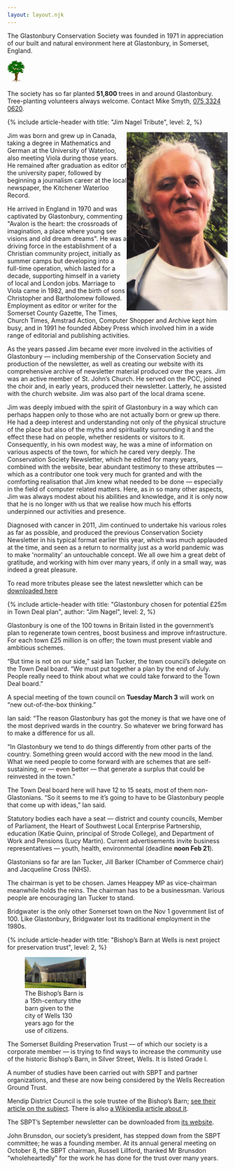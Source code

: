 ```yaml
---
layout: layout.njk
---
```


<section class="boxout italic sans" aria-label="About the society">

<p class="highlight">
	The Glastonbury Conservation Society was founded in 1971
	in appreciation of our built and natural environment
	here at Glastonbury, in Somerset, England.
</p>

<img class="float-left" alt="" src="/img/tree2aw.png" style="width: 3em">

The society has so far planted **51,800** trees in and around Glastonbury.
Tree-planting volunteers always welcome.
Contact Mike Smyth, [075 3324 0620](tel:+447533240620).

</section>

<article>

{% include article-header with
	title: "Jim Nagel Tribute",
	level: 2,
%}

<img src="/img/jim.png" align="right" alt="Jim Nagel RIP, July 29th 1944 - March 21st 2020"> Jim was born and grew up in Canada, taking a degree in Mathematics and German at the University of Waterloo, also meeting Viola during those years. He remained after graduation as editor of the university paper, followed by beginning a journalism career at the local newspaper, the Kitchener Waterloo
Record.

He arrived in England in 1970 and was captivated by Glastonbury, commenting "Avalon is the heart: the crossroads of imagination, a place where young see visions and old dream dreams". He was a driving force in the establishment of a Christian community project, initially as summer camps but developing into a full-time operation, which lasted for a decade, supporting himself in a variety of local and London jobs. Marriage to Viola came in 1982, and the birth of sons Christopher and Bartholomew followed. Employment as
editor or writer for the Somerset County Gazette, The Times, Church Times, Amstrad Action, Computer Shopper and Archive kept him busy, and in 1991 he founded Abbey Press which involved him in a wide range of editorial and publishing activities.

As the years passed Jim became ever more involved in the activities of Glastonbury — including membership of the Conservation Society and production of the newsletter, as well as creating our website with its comprehensive archive of newsletter material produced over the years. Jim was an active member of St. John’s Church. He served on the PCC, joined the choir and, in early years, produced their newsletter. Latterly, he assisted with the church website. Jim was also part of the local drama scene.

Jim was deeply imbued with the spirit of Glastonbury in a way which can perhaps happen only to those who are not actually born or grew up there. He had a deep interest and understanding not only of the physical structure of the place but also of the myths and spirituality surrounding it and the effect these had on people, whether residents or visitors to it. Consequently, in his own modest way, he was a mine of information on various aspects of the town, for which he cared very deeply. The Conservation Society
Newsletter, which he edited for many years, combined with the website, bear abundant testimony to these attributes — which as a contributor one took very much for granted and with the comforting realisation that Jim knew what needed to be done — especially in the field of computer related matters. Here, as in so many other aspects, Jim was always modest about his abilities and knowledge, and it is only now that he is no longer with us that
we realise how much his efforts underpinned our activities and presence.

Diagnosed with cancer in 2011, Jim continued to undertake his various roles as far as possible, and produced the previous Conservation Society Newsletter in his typical format earlier this year, which was much applauded at the time, and seen as a return to normality just as a world pandemic was to make 'normality' an untouchable concept. We all owe him a great debt of gratitude, and working with him over many years, if only in a small way, was indeed a great pleasure.

To read more tributes please see the latest newsletter which can be <a href="/newsletter/articles/#155">downloaded here</a>

</article>

<article>

{% include article-header with
	title: "Glastonbury chosen for potential £25m in Town Deal plan",
	author: "Jim Nagel",
	level: 2,
%}

Glastonbury is one of the 100 towns in Britain listed in the
government’s plan to regenerate town centres, boost business and improve
infrastructure. For each town £25 million is on offer; the town must
present viable and ambitious schemes.

“But time is not on our side,” said Ian Tucker, the town council’s
delegate on the Town Deal board. “We must put together a plan by the end
of July. People really need to think about what we could take forward to
the Town Deal board.”

A special meeting of the town council on **Tuesday March 3** will work
on “new out-of-the-box thinking.”

Ian said: “The reason Glastonbury has got the money is that we have one
of the most deprived wards in the country. So whatever we bring forward
has to make a difference for us all.

“In Glastonbury we tend to do things differently from other parts of the
country. Something green would accord with the new mood in the land.
What we need people to come forward with are schemes that are
self-sustaining, or — even better — that generate a surplus that could
be reinvested in the town.”

The Town Deal board here will have 12 to 15 seats, most of them
non-Glastonians. “So it seems to me it’s going to have to be Glastonbury
people that come up with ideas,” Ian said.

Statutory bodies each have a seat — district and county councils, Member
of Parliament, the Heart of Southwest Local Enterprise Partnership,
education (Katie Quinn, principal of Strode College), and Department of
Work and Pensions (Lucy Martin). Current advertisements invite business
representatives — youth, health, environmental (deadline **noon Feb
21**).

Glastonians so far are Ian Tucker, Jill Barker (Chamber of Commerce
chair) and Jacqueline Cross (NHS).

The chairman is yet to be chosen. James Heappey MP as vice-chairman
meanwhile holds the reins. The chairman has to be a businessman. Various
people are encouraging Ian Tucker to stand.

Bridgwater is the only other Somerset town on the Nov 1 government list
of 100. Like Glastonbury, Bridgwater lost its traditional employment in
the 1980s.

</article>

<article>

{% include article-header with
	title: "Bishop’s Barn at Wells is next project for preservation trust",
	level: 2,
%}

<figure class="float-right" style="width: 10em">
<img src="/img/bishopsbarn.jpg" alt="A centuries-old stone building by a grassy lawn. A clear sky is above.">
<figcaption>
The Bishop’s Barn is a 15th-century tithe barn given to the city of Wells 130 years ago for the use of citizens.
</figcaption>
</figure>

The Somerset Building Preservation Trust — of which our society is a
corporate member — is trying to find ways to increase the community use
of the historic Bishop’s Barn, in Silver Street, Wells. It is listed
Grade I.

A number of studies have been carried out with SBPT and partner
organizations, and these are now being considered by the Wells
Recreation Ground Trust.

Mendip District Council is the sole trustee of the Bishop’s Barn;
[see their article on the subject](https://www.mendip.gov.uk/article/6732/The-Bishop-s-Barn-Bandstand-and-Wells-Recreation-Ground).
There is also [a Wikipedia article about it](https://en.wikipedia.org/wiki/The_Bishop's_Barn%2C_Wells).

The SBPT’s September newsletter can be downloaded from [its
website](http://sbpt.info).

John Brunsdon, our society’s president, has stepped down from the SBPT
committee; he was a founding member. At its annual general meeting on
October 8, the SBPT chairman, Russell Lillford, thanked Mr Brunsdon
“wholeheartedly” for the work he has done for the trust over many years.

</article>
